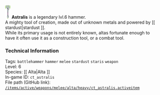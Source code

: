 ![ ](https://raw.githubusercontent.com/Ceterai/Enternia/main/items/active/weapons/melee/alta/heavy/ct_astralis.png) **Astralis** is a legendary lvl.6 hammer.  
A mighty tool of creation, made out of unknown metals and powered by [[ stardust|stardust ]].  
While its primary usage is not entirely known, altas fortunate enough to have it often use it as a construction tool, or a combat tool.

### Technical Information

Tags: `battlehammer` `hammer` `melee` `stardust` `staris` `weapon`  
Level: 6  
Species: [[ Alta|Alta ]]  
In-game ID: `ct_astralis`  
File path (GitHub link): [`/items/active/weapons/melee/alta/heavy/ct_astralis.activeitem`](https://github.com/Ceterai/Enternia/blob/main/items/active/weapons/melee/alta/heavy/ct_astralis.activeitem)
